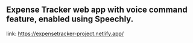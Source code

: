 ## Expense Tracker web app with voice command feature, enabled using Speechly.

link: https://expensetracker-project.netlify.app/
